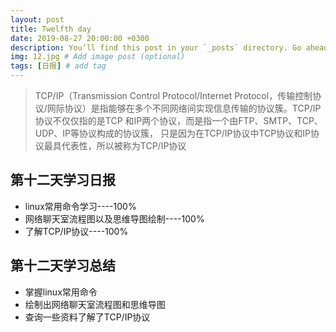 ```yaml
---
layout: post
title: Twelfth day
date: 2019-08-27 20:00:00 +0300
description: You’ll find this post in your `_posts` directory. Go ahead and edit it and re-build the site to see your changes. # Add post description (optional)
img: 12.jpg # Add image post (optional)
tags: [日报] # add tag
---
```


>TCP/IP（Transmission Control Protocol/Internet Protocol，传输控制协议/网际协议）是指能够在多个不同网络间实现信息传输的协议簇。TCP/IP协议不仅仅指的是TCP 和IP两个协议，而是指一个由FTP、SMTP、TCP、UDP、IP等协议构成的协议簇， 只是因为在TCP/IP协议中TCP协议和IP协议最具代表性，所以被称为TCP/IP协议

## 第十二天学习日报

* linux常用命令学习----100%
* 网络聊天室流程图以及思维导图绘制----100%
* 了解TCP/IP协议----100%

## 第十二天学习总结

* 掌握linux常用命令
* 绘制出网络聊天室流程图和思维导图
* 查询一些资料了解了TCP/IP协议
